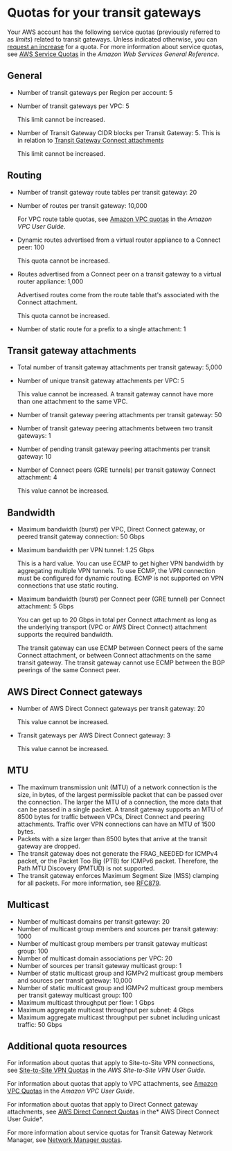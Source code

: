 # Quotas for your transit gateways<a name="transit-gateway-quotas"></a>

Your AWS account has the following service quotas \(previously referred to as *limits*\) related to transit gateways\. Unless indicated otherwise, you can [request an increase](https://console.aws.amazon.com/support/home#/case/create?issueType=service-limit-increase&limitType=vpc) for a quota\. For more information about service quotas, see [AWS Service Quotas](https://docs.aws.amazon.com/general/latest/gr/aws_service_limits.html) in the *Amazon Web Services General Reference*\.

## General<a name="general-quota"></a>
+ Number of transit gateways per Region per account: 5
+ Number of transit gateways per VPC: 5

  This limit cannot be increased\.
+ Number of Transit Gateway CIDR blocks per Transit Gateway: 5. This is in relation to [Transit Gateway Connect attachments](https://docs.aws.amazon.com/vpc/latest/tgw/tgw-connect.html)

  This limit cannot be increased\.

## Routing<a name="general-quota"></a>
+ Number of transit gateway route tables per transit gateway: 20
+ Number of routes per transit gateway: 10,000

  For VPC route table quotas, see [Amazon VPC quotas](https://docs.aws.amazon.com/vpc/latest/userguide/amazon-vpc-limits.html) in the *Amazon VPC User Guide*\.
+ Dynamic routes advertised from a virtual router appliance to a Connect peer: 100

  This quota cannot be increased\.
+ Routes advertised from a Connect peer on a transit gateway to a virtual router appliance: 1,000

  Advertised routes come from the route table that's associated with the Connect attachment\.

  This quota cannot be increased\.
+ Number of static route for a prefix to a single attachment: 1

## Transit gateway attachments<a name="attachments-quota"></a>
+ Total number of transit gateway attachments per transit gateway: 5,000
+ Number of unique transit gateway attachments per VPC: 5

  This value cannot be increased\. A transit gateway cannot have more than one attachment to the same VPC\.
+ Number of transit gateway peering attachments per transit gateway: 50
+ Number of transit gateway peering attachments between two transit gateways: 1
+ Number of pending transit gateway peering attachments per transit gateway: 10
+ Number of Connect peers \(GRE tunnels\) per transit gateway Connect attachment: 4

  This value cannot be increased\.

## Bandwidth<a name="bandwidth-quota"></a>
+ Maximum bandwidth \(burst\) per VPC, Direct Connect gateway, or peered transit gateway connection: 50 Gbps
+ Maximum bandwidth per VPN tunnel: 1\.25 Gbps

  This is a hard value\. You can use ECMP to get higher VPN bandwidth by aggregating multiple VPN tunnels\. To use ECMP, the VPN connection must be configured for dynamic routing\. ECMP is not supported on VPN connections that use static routing\.
+ Maximum bandwidth \(burst\) per Connect peer \(GRE tunnel\) per Connect attachment: 5 Gbps 

  You can get up to 20 Gbps in total per Connect attachment as long as the underlying transport \(VPC or AWS Direct Connect\) attachment supports the required bandwidth\. 

  The transit gateway can use ECMP between Connect peers of the same Connect attachment, or between Connect attachments on the same transit gateway\. The transit gateway cannot use ECMP between the BGP peerings of the same Connect peer\.

## AWS Direct Connect gateways<a name="direct-connect-quota"></a>
+ Number of AWS Direct Connect gateways per transit gateway: 20

  This value cannot be increased\.
+ Transit gateways per AWS Direct Connect gateway: 3

  This value cannot be increased\.

## MTU<a name="mtu-quota"></a>
+ The maximum transmission unit \(MTU\) of a network connection is the size, in bytes, of the largest permissible packet that can be passed over the connection\. The larger the MTU of a connection, the more data that can be passed in a single packet\. A transit gateway supports an MTU of 8500 bytes for traffic between VPCs, Direct Connect and peering attachments\. Traffic over VPN connections can have an MTU of 1500 bytes\. 
+ Packets with a size larger than 8500 bytes that arrive at the transit gateway are dropped\.
+ The transit gateway does not generate the FRAG\_NEEDED for ICMPv4 packet, or the Packet Too Big \(PTB\) for ICMPv6 packet\. Therefore, the Path MTU Discovery \(PMTUD\) is not supported\.
+ The transit gateway enforces Maximum Segment Size \(MSS\) clamping for all packets\. For more information, see [RFC879](https://tools.ietf.org/html/rfc879)\.

## Multicast<a name="multicast-quota"></a>
+ Number of multicast domains per transit gateway: 20
+ Number of multicast group members and sources per transit gateway: 1000
+ Number of multicast group members per transit gateway multicast group: 100
+ Number of multicast domain associations per VPC: 20
+ Number of sources per transit gateway multicast group: 1
+ Number of static multicast group and IGMPv2 multicast group members and sources per transit gateway: 10,000 
+ Number of static multicast group and IGMPv2 multicast group members per transit gateway multicast group: 100
+ Maximum multicast throughput per flow: 1 Gbps 
+ Maximum aggregate multicast throughput per subnet: 4 Gbps 
+ Maximum aggregate multicast throughput per subnet including unicast traffic: 50 Gbps 

## Additional quota resources<a name="additional-quota"></a>

For information about quotas that apply to Site\-to\-Site VPN connections, see [Site\-to\-Site VPN Quotas](https://docs.aws.amazon.com/vpn/latest/s2svpn/vpn-limits.html) in the *AWS Site\-to\-Site VPN User Guide*\.

For information about quotas that apply to VPC attachments, see [Amazon VPC Quotas](https://docs.aws.amazon.com/vpc/latest/userguide/amazon-vpc-limits.html) in the *Amazon VPC User Guide*\.

For information about quotas that apply to Direct Connect gateway attachments, see [AWS Direct Connect Quotas](https://docs.aws.amazon.com/directconnect/latest/UserGuide/limits.html) in the* AWS Direct Connect User Guide*\.

For more information about service quotas for Transit Gateway Network Manager, see [Network Manager quotas](how-network-manager-works.md#network-manager-limits)\.
